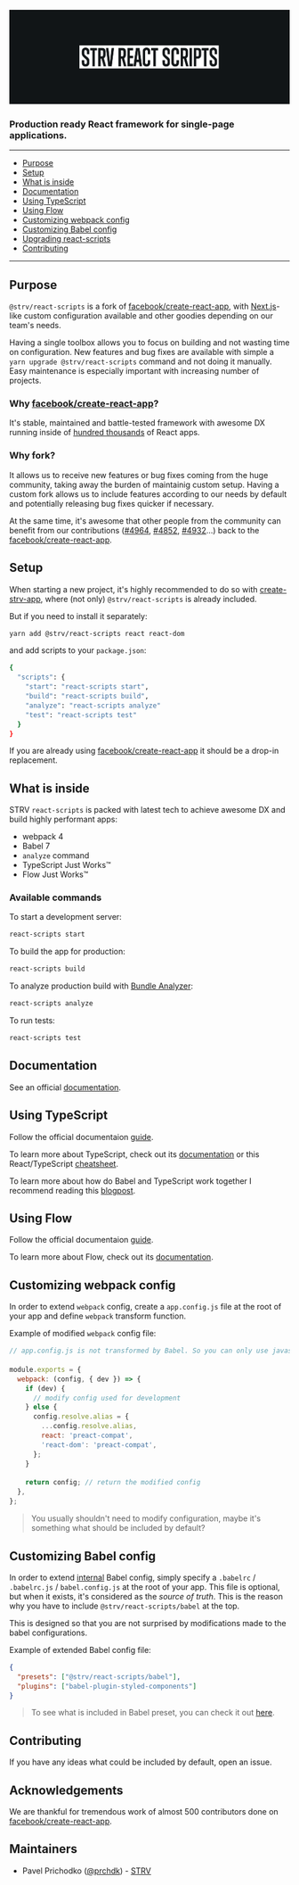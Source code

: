 ![](https://raw.githubusercontent.com/strvcom/strv-react-scripts/master/thumbnail.gif)

### Production ready React framework for single-page applications.

---

- [Purpose](#purpose)
- [Setup](#setup)
- [What is inside](#what-is-inside)
- [Documentation](#documentation)
- [Using TypeScript](#using-typescript)
- [Using Flow](#using-flow)
- [Customizing webpack config](#customizing-webpack-config)
- [Customizing Babel config](#customizing-babel-config)
- [Upgrading react-scripts](#upgrading-react-scripts)
- [Contributing](#contributing)

---

## Purpose

`@strv/react-scripts` is a fork of [facebook/create-react-app](https://github.com/facebook/create-react-app), with [Next.js](https://github.com/zeit/next.js)-like custom configuration available and other goodies depending on our team's needs.

Having a single toolbox allows you to focus on building and not wasting time on configuration. New features and bug fixes are available with simple a `yarn upgrade @strv/react-scripts` command and not doing it manually. Easy maintenance is especially important with increasing number of projects.

### Why [facebook/create-react-app](https://github.com/facebook/create-react-app)?

It's stable, maintained and battle-tested framework with awesome DX running inside of [hundred thousands](https://npm-stat.com/charts.html?package=react-scripts&from=2018-08-01&to=2018-08-31) of React apps.

### Why fork?

It allows us to receive new features or bug fixes coming from the huge community, taking away the burden of maintainig custom setup. Having a custom fork allows us to include features according to our needs by default and potentially releasing bug fixes quicker if necessary.

At the same time, it's awesome that other people from the community can benefit from our contributions ([#4964](https://github.com/facebook/create-react-app/pull/4964), [#4852](https://github.com/facebook/create-react-app/pull/4852), [#4932](https://github.com/facebook/create-react-app/pull/4932)...) back to the [facebook/create-react-app](https://github.com/facebook/create-react-app).

## Setup

When starting a new project, it's highly recommended to do so with [create-strv-app](https://github.com/prichodko/create-strv-app), where (not only) `@strv/react-scripts` is already included.

But if you need to install it separately:

```bash
yarn add @strv/react-scripts react react-dom
```

and add scripts to your `package.json`:

```bash
{
  "scripts": {
    "start": "react-scripts start",
    "build": "react-scripts build",
    "analyze": "react-scripts analyze"
    "test": "react-scripts test"
  }
}
```

If you are already using [facebook/create-react-app](https://github.com/facebook/create-react-app) it should be a drop-in replacement.

## What is inside

STRV `react-scripts` is packed with latest tech to achieve awesome DX and build highly performant apps:

- webpack 4
- Babel 7
- `analyze` command
- TypeScript Just Works™
- Flow Just Works™

### Available commands

To start a development server:

```bash
react-scripts start
```

To build the app for production:

```bash
react-scripts build
```

To analyze production build with [Bundle Analyzer](https://www.npmjs.com/package/webpack-bundle-analyzer):

```bash
react-scripts analyze
```

To run tests:

```bash
react-scripts test
```

## Documentation

See an official [documentation](https://github.com/facebook/create-react-app/blob/master/packages/react-scripts/template/README.md).

## Using TypeScript

Follow the official documentaion [guide](https://facebook.github.io/create-react-app/docs/adding-typescript#docsNav).

To learn more about TypeScript, check out its [documentation](https://www.typescriptlang.org/docs/home.html) or this React/TypeScript [cheatsheet](https://github.com/sw-yx/react-typescript-cheatsheet).

To learn more about how do Babel and TypeScript work together I recommend reading this [blogpost](https://blogs.msdn.microsoft.com/typescript/2018/08/27/typescript-and-babel-7/).

## Using Flow

Follow the official documentaion [guide](https://facebook.github.io/create-react-app/docs/adding-flow#docsNav).

To learn more about Flow, check out its [documentation](https://flow.org).

## Customizing webpack config

In order to extend `webpack` config, create a `app.config.js` file at the root of your app and define `webpack` transform function.

Example of modified `webpack` config file:

```js
// app.config.js is not transformed by Babel. So you can only use javascript features supported by your version of Node.js.

module.exports = {
  webpack: (config, { dev }) => {
    if (dev) {
      // modify config used for development
    } else {
      config.resolve.alias = {
        ...config.resolve.alias,
        react: 'preact-compat',
        'react-dom': 'preact-compat',
      };
    }

    return config; // return the modified config
  },
};
```

> You usually shouldn't need to modify configuration, maybe it's something what should be included by default?

## Customizing Babel config

In order to extend [internal](https://github.com/prichodko/create-react-app/blob/STRV/packages/babel-preset-react-app/create.js#L41) Babel config, simply specify a `.babelrc` / `.babelrc.js` / `babel.config.js` at the root of your app. This file is optional, but when it exists, it's considered as the _source of truth_. This is the reason why you have to include `@strv/react-scripts/babel` at the top.

This is designed so that you are not surprised by modifications made to the babel configurations.

Example of extended Babel config file:

```json
{
  "presets": ["@strv/react-scripts/babel"],
  "plugins": ["babel-plugin-styled-components"]
}
```

> To see what is included in Babel preset, you can check it out [here](https://github.com/prichodko/create-react-app/blob/STRV/packages/babel-preset-react-app/create.js#L41).

## Contributing

If you have any ideas what could be included by default, open an issue.

## Acknowledgements

We are thankful for tremendous work of almost 500 contributors done on [facebook/create-react-app](https://github.com/facebook/create-react-app/graphs/contributors).

## Maintainers

- Pavel Prichodko ([@prchdk](https://twitter.com/prchdk)) - [STRV](https://www.strv.com)
